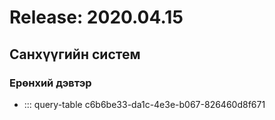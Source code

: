 # Release: 2020.04.15
## Санхүүгийн систем
### Ерөнхий дэвтэр
- ::: query-table c6b6be33-da1c-4e3e-b067-826460d8f671

